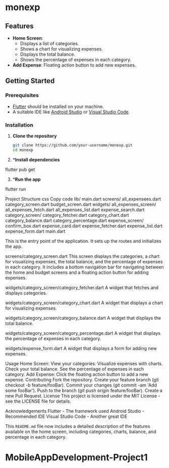 # monexp

## Features

- **Home Screen**:
  - Displays a list of categories.
  - Shows a chart for visualizing expenses.
  - Displays the total balance.
  - Shows the percentage of expenses in each category.
- **Add Expense**: Floating action button to add new expenses.

## Getting Started

### Prerequisites

- [Flutter](https://flutter.dev/docs/get-started/install) should be installed on your machine.
- A suitable IDE like [Android Studio](https://developer.android.com/studio) or [Visual Studio Code](https://code.visualstudio.com/).

### Installation

1. **Clone the repository**

   ```sh
   git clone https://github.com/your-username/monexp.git
   cd monexp
2. ***Install dependencies**

flutter pub get

3. ***Run the app**

flutter run

Project Structure
css
Copy code
lib/
  main.dart
  screens/
    all_expensees.dart
    category_screen.dart
    budget_screen.dart
  widgets/
    all_expenses_screen/
      all_expenses_fetch.dart
      all_expenses_list.dart
      expense_search.dart
    category_screen/
      category_fetcher.dart
      category_chart.dart
      category_balance.dart
      category_percentage.dart
    expense_screen/ 
      confirm_box.dart
      expense_card.dart
      expense_fetcher.dart
      expense_list.dart
      expense_form.dart
main.dart

This is the entry point of the application. It sets up the routes and initializes the app.

screens/category_screen.dart
This screen displays the categories, a chart for visualizing expenses, the total balance, and the percentage of expenses in each category. It includes a bottom navigation bar for navigating between the home and budget screens and a floating action button for adding expenses.

widgets/category_screen/category_fetcher.dart
A widget that fetches and displays categories.

widgets/category_screen/category_chart.dart
A widget that displays a chart for visualizing expenses.

widgets/category_screen/category_balance.dart
A widget that displays the total balance.

widgets/category_screen/category_percentage.dart
A widget that displays the percentage of expenses in each category.

widgets/expense_form.dart
A widget that displays a form for adding new expenses.

Usage
Home Screen:
View your categories.
Visualize expenses with charts.
Check your total balance.
See the percentage of expenses in each category.
Add Expense: Click the floating action button to add a new expense.
Contributing
Fork the repository.
Create your feature branch (git checkout -b feature/fooBar).
Commit your changes (git commit -am 'Add some fooBar').
Push to the branch (git push origin feature/fooBar).
Create a new Pull Request.
License
This project is licensed under the MIT License - see the LICENSE file for details.

Acknowledgements
Flutter - The framework used
Android Studio - Recommended IDE
Visual Studio Code - Another great IDE


This `README.md` file now includes a detailed description of the features available on the home screen, including categories, charts, balance, and percentage in each category.
# MobileAppDevelopment-Project1
